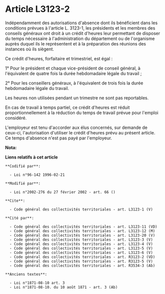 # Article L3123-2

Indépendamment des autorisations d'absence dont ils bénéficient dans les conditions prévues à l'article L. 3123-1, les
présidents et les membres des conseils généraux ont droit à un crédit d'heures leur permettant de disposer du temps
nécessaire à l'administration du département ou de l'organisme auprès duquel ils le représentent et à la préparation des
réunions des instances où ils siègent. 

Ce crédit d'heures, forfaitaire et trimestriel, est égal : 

1° Pour le président et chaque vice-président de conseil général, à l'équivalent de quatre fois la durée hebdomadaire légale
du travail ; 

2° Pour les conseillers généraux, à l'équivalent de trois fois la durée hebdomadaire légale du travail. 

Les heures non utilisées pendant un trimestre ne sont pas reportables. 

En cas de travail à temps partiel, ce crédit d'heures est réduit proportionnellement à la réduction du temps de travail
prévue pour l'emploi considéré.

L'employeur est tenu d'accorder aux élus concernés, sur demande de ceux-ci, l'autorisation d'utiliser le crédit d'heures
prévu au présent article. Ce temps d'absence n'est pas payé par l'employeur.

**Nota:**



**Liens relatifs à cet article**

	**Codifié par**:

	  - Loi n°96-142 1996-02-21

	**Modifié par**:

	  - Loi n°2002-276 du 27 février 2002 - art. 66 ()

	**Cite**:

	  - Code général des collectivités territoriales - art. L3123-1 (V)

	**Cité par**:

	  - Code général des collectivités territoriales - art. L3123-11 (VD)
	  - Code général des collectivités territoriales - art. L3123-12 (M)
	  - Code général des collectivités territoriales - art. L3123-20 (V)
	  - Code général des collectivités territoriales - art. L3123-3 (V)
	  - Code général des collectivités territoriales - art. L3123-4 (V)
	  - Code général des collectivités territoriales - art. L3123-5 (V)
	  - Code général des collectivités territoriales - art. L3123-6 (V)
	  - Code général des collectivités territoriales - art. R3123-2 (VD)
	  - Code général des collectivités territoriales - art. R3123-5 (V)
	  - Code général des collectivités territoriales - art. R3534-3 (Ab)

	**Anciens textes**:

	  - Loi n°1871-08-10 art. 3
	  - Loi n°1871-08-10. du 10 août 1871 - art. 3 (Ab)
